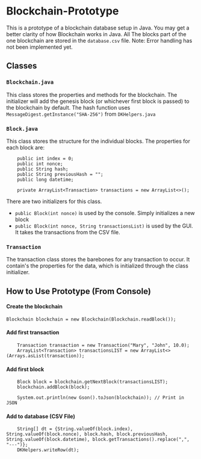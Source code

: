 # Blockchain-Prototype
This is a prototype of a blockchain database setup in Java. You may get a better clarity of how Blockchain works in Java. All The blocks part of the one blockchain are stored in the ```database.csv``` file. Note: Error handling has not been implemented yet.


## Classes
### ```Blockchain.java```
This class stores the properties and methods for the blockchain. The initializer will add the genesis block (or whichever first block is passed) to the blockchain by default. The hash function uses ```MessageDigest.getInstance("SHA-256")``` from ```DKHelpers.java```


### ```Block.java```
This class stores the structure for the individual blocks. The properties for each block are: 
```
    public int index = 0;
    public int nonce;
    public String hash;
    public String previousHash = "";
    public long datetime; 

    private ArrayList<Transaction> transactions = new ArrayList<>();
```

There are two initializers for this class. 
- ```public Block(int nonce)``` is used by the console. Simply initializes a new block
- ```public Block(int nonce, String transactionsList)``` is used by the GUI. It takes the transactions from the CSV file.

### ```Transaction```
The transaction class stores the barebones for any transaction to occur. It contain's the properties for the data, which is initialized through the class initializer. 


## How to Use Prototype (From Console)
#### Create the blockchain
``` Blockchain blockchain = new Blockchain(Blockchain.readBlock()); ```

#### Add first transaction
``` 
    Transaction transaction = new Transaction("Mary", "John", 10.0);
    ArrayList<Transaction> transactionsLIST = new ArrayList<>(Arrays.asList(transaction));
```

#### Add first block
``` 
    Block block = blockchain.getNextBlock(transactionsLIST);
    blockchain.addBlock(block);
    
    System.out.println(new Gson().toJson(blockchain)); // Print in JSON
```

#### Add to database (CSV File)
```
    String[] dt = {String.valueOf(block.index), String.valueOf(block.nonce), block.hash, block.previousHash, String.valueOf(block.datetime), block.getTransactions().replace(",", "---")};
    DKHelpers.writeRow(dt);
```
